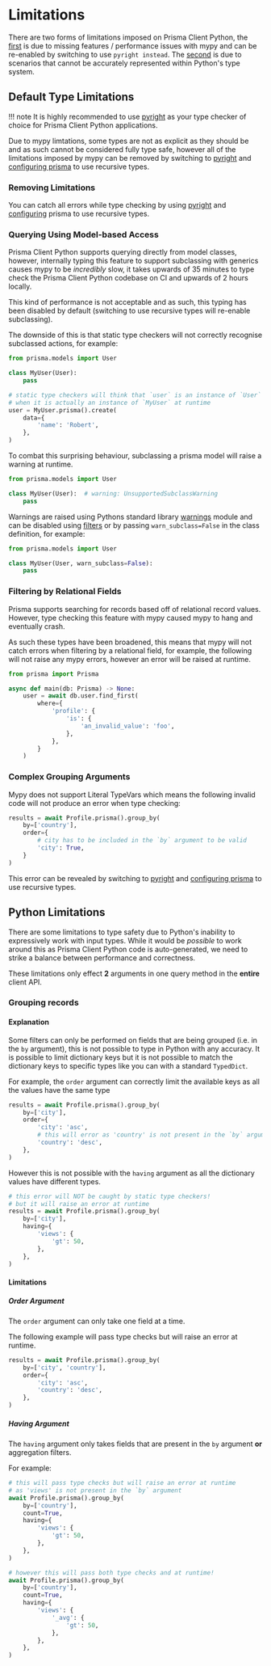 # Limitations

There are two forms of limitations imposed on Prisma Client Python, the [first](#default-type-limitations) is due to missing features / performance issues with mypy and can be re-enabled by switching to use `pyright instead`. The [second](#python-limitations) is due to scenarios that cannot be accurately represented within Python's type system.

## Default Type Limitations

!!! note
    It is highly recommended to use [pyright](https://github.com/microsoft/pyright) as your type
    checker of choice for Prisma Client Python applications.

Due to mypy limtations, some types are not as explicit as they should be and as such cannot
be considered fully type safe, however all of the limitations imposed by mypy can be removed
by switching to [pyright](https://github.com/microsoft/pyright) and [configuring prisma](config.md#recursive)
to use recursive types.

### Removing Limitations

You can catch all errors while type checking by using [pyright](https://github.com/microsoft/pyright)
and [configuring](config.md#recursive) prisma to use recursive types.

### Querying Using Model-based Access

Prisma Client Python supports querying directly from model classes, however, internally typing this feature to support subclassing with generics causes mypy to be *incredibly* slow, it takes upwards of 35 minutes to type check the Prisma Client Python codebase on CI and upwards of 2 hours locally.

This kind of performance is not acceptable and as such, this typing has been disabled by default (switching to use recursive types will re-enable subclassing).

The downside of this is that static type checkers will not correctly recognise subclassed actions, for example:

```py
from prisma.models import User

class MyUser(User):
    pass

# static type checkers will think that `user` is an instance of `User`
# when it is actually an instance of `MyUser` at runtime
user = MyUser.prisma().create(
    data={
        'name': 'Robert',
    },
)
```

To combat this surprising behaviour, subclassing a prisma model will raise a warning at runtime.

```py
from prisma.models import User

class MyUser(User):  # warning: UnsupportedSubclassWarning
    pass
```

Warnings are raised using Pythons standard library [warnings](https://docs.python.org/3/library/warnings.html) module and can be disabled using [filters](https://docs.python.org/3/library/warnings.html#temporarily-suppressing-warnings) or by passing `warn_subclass=False` in the class definition, for example:

```py
from prisma.models import User

class MyUser(User, warn_subclass=False):
    pass
```

### Filtering by Relational Fields

Prisma supports searching for records based off of relational record values.
However, type checking this feature with mypy caused mypy to hang and eventually crash.

As such these types have been broadened, this means that mypy will not catch errors when
filtering by a relational field, for example, the following will not raise any mypy errors,
however an error will be raised at runtime.

```py
from prisma import Prisma

async def main(db: Prisma) -> None:
    user = await db.user.find_first(
        where={
            'profile': {
                'is': {
                    'an_invalid_value': 'foo',
                },
            },
        }
    )
```

### Complex Grouping Arguments

Mypy does not support Literal TypeVars which means the following invalid code will not produce an error when type checking:

```py
results = await Profile.prisma().group_by(
    by=['country'],
    order={
        # city has to be included in the `by` argument to be valid
        'city': True,
    }
)
```

This error can be revealed by switching to [pyright](https://github.com/microsoft/pyright) and [configuring prisma](config.md#recursive)
to use recursive types.

## Python Limitations

There are some limitations to type safety due to Python's inability to expressively work with input types. While it would be *possible* to work around this as Prisma Client Python code is auto-generated, we need to strike a balance between performance and correctness.

These limitations only effect **2** arguments in one query method in the **entire** client API.

### Grouping records

#### Explanation

Some filters can only be performed on fields that are being grouped (i.e. in the `by` argument), this is not possible to type in Python with any accuracy. It is possible to limit dictionary keys but it is not possible to match the dictionary keys to specific types like you can with a standard `TypedDict`.

For example, the `order` argument can correctly limit the available keys as all the values have the same type

```py
results = await Profile.prisma().group_by(
    by=['city'],
    order={
        'city': 'asc',
        # this will error as 'country' is not present in the `by` argument
        'country': 'desc',
    },
)
```

However this is not possible with the `having` argument as all the dictionary values have different types.

```py
# this error will NOT be caught by static type checkers!
# but it will raise an error at runtime
results = await Profile.prisma().group_by(
    by=['city'],
    having={
        'views': {
            'gt': 50,
        },
    },
)
```

#### Limitations

##### Order Argument

The `order` argument can only take one field at a time.

The following example will pass type checks but will raise an error at runtime.

```py
results = await Profile.prisma().group_by(
    by=['city', 'country'],
    order={
        'city': 'asc',
        'country': 'desc',
    },
)
```

##### Having Argument

The `having` argument only takes fields that are present in the `by` argument **or** aggregation filters.

For example:

```py
# this will pass type checks but will raise an error at runtime
# as 'views' is not present in the `by` argument
await Profile.prisma().group_by(
    by=['country'],
    count=True,
    having={
        'views': {
            'gt': 50,
        },
    },
)

# however this will pass both type checks and at runtime!
await Profile.prisma().group_by(
    by=['country'],
    count=True,
    having={
        'views': {
            '_avg': {
                'gt': 50,
            },
        },
    },
)
```

